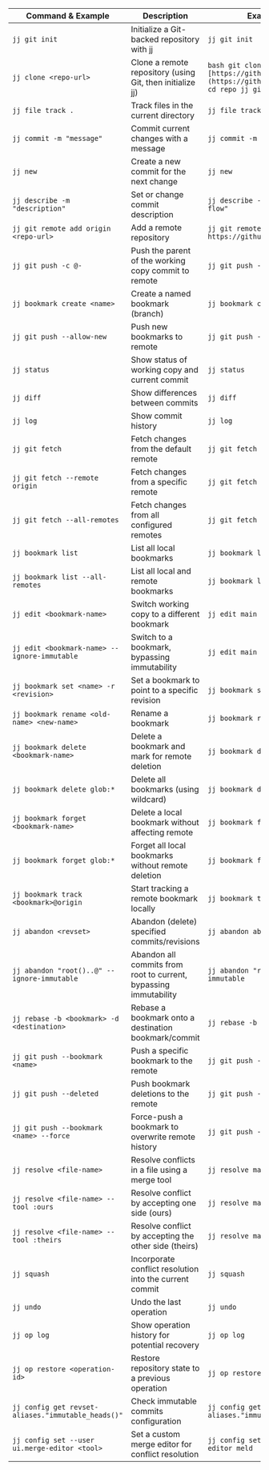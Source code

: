 | Command & Example                                  | Description                                                                  | Example Usage                                                                      |
|----------------------------------------------------|-------------------------------------------------------------------------------|------------------------------------------------------------------------------------|
| `jj git init`                                       | Initialize a Git-backed repository with jj                                      | `jj git init`                                                                       |
| `jj clone <repo-url>`                                | Clone a remote repository (using Git, then initialize jj)                        | ```bash git clone [https://github.com/user/repo.git](https://github.com/user/repo.git) cd repo jj git init```  |
| `jj file track .`                                    | Track files in the current directory                                           | `jj file track .`                                                                    |
| `jj commit -m "message"`                              | Commit current changes with a message                                            | `jj commit -m "Initial commit"`                                                     |
| `jj new`                                           | Create a new commit for the next change                                        | `jj new`                                                                             |
| `jj describe -m "description"`                         | Set or change commit description                                                 | `jj describe -m "Refactored login flow"`                                           |
| `jj git remote add origin <repo-url>`                   | Add a remote repository                                                        | `jj git remote add origin https://github.com/user/repo.git`                          |
| `jj git push -c @-`                                   | Push the parent of the working copy commit to remote                             | `jj git push -c @-`                                                                    |
| `jj bookmark create <name>`                             | Create a named bookmark (branch)                                                | `jj bookmark create foo`                                                             |
| `jj git push --allow-new`                             | Push new bookmarks to remote                                                   | `jj git push --allow-new`                                                              |
| `jj status`                                        | Show status of working copy and current commit                                 | `jj status`                                                                          |
| `jj diff`                                          | Show differences between commits                                                 | `jj diff`                                                                            |
| `jj log`                                           | Show commit history                                                            | `jj log`                                                                             |
| `jj git fetch`                                      | Fetch changes from the default remote                                            | `jj git fetch`                                                                       |
| `jj git fetch --remote origin`                        | Fetch changes from a specific remote                                             | `jj git fetch --remote origin`                                                         |
| `jj git fetch --all-remotes`                          | Fetch changes from all configured remotes                                        | `jj git fetch --all-remotes`                                                           |
| `jj bookmark list`                                   | List all local bookmarks                                                       | `jj bookmark list`                                                                     |
| `jj bookmark list --all-remotes`                      | List all local and remote bookmarks                                             | `jj bookmark list --all-remotes`                                                        |
| `jj edit <bookmark-name>`                               | Switch working copy to a different bookmark                                     | `jj edit main`                                                                         |
| `jj edit <bookmark-name> --ignore-immutable`           | Switch to a bookmark, bypassing immutability                                  | `jj edit main --ignore-immutable`                                                       |
| `jj bookmark set <name> -r <revision>`                 | Set a bookmark to point to a specific revision                                  | `jj bookmark set foo -r abc123`                                                        |
| `jj bookmark rename <old-name> <new-name>`               | Rename a bookmark                                                              | `jj bookmark rename foo boo`                                                            |
| `jj bookmark delete <bookmark-name>`                     | Delete a bookmark and mark for remote deletion                                  | `jj bookmark delete foo`                                                               |
| `jj bookmark delete glob:*`                             | Delete all bookmarks (using wildcard)                                            | `jj bookmark delete glob:*`                                                            |
| `jj bookmark forget <bookmark-name>`                     | Delete a local bookmark without affecting remote                                | `jj bookmark forget foo`                                                               |
| `jj bookmark forget glob:*`                             | Forget all local bookmarks without remote deletion                               | `jj bookmark forget glob:*`                                                            |
| `jj bookmark track <bookmark>@origin`                  | Start tracking a remote bookmark locally                                        | `jj bookmark track main@origin`                                                         |
| `jj abandon <revset>`                                 | Abandon (delete) specified commits/revisions                                     | `jj abandon abc123`                                                                    |
| `jj abandon "root()..@" --ignore-immutable`                  | Abandon all commits from root to current, bypassing immutability                  | `jj abandon "root()..@" --ignore-immutable`                                                   |
| `jj rebase -b <bookmark> -d <destination>`              | Rebase a bookmark onto a destination bookmark/commit                              | `jj rebase -b foo -d main`                                                              |
| `jj git push --bookmark <name>`                         | Push a specific bookmark to the remote                                          | `jj git push --bookmark foo`                                                            |
| `jj git push --deleted`                               | Push bookmark deletions to the remote                                            | `jj git push --deleted`                                                                  |
| `jj git push --bookmark <name> --force`                   | Force-push a bookmark to overwrite remote history                                 | `jj git push --bookmark foo --force`                                                     |
| `jj resolve <file-name>`                                | Resolve conflicts in a file using a merge tool                                  | `jj resolve main.py`                                                                     |
| `jj resolve <file-name> --tool :ours`                    | Resolve conflict by accepting one side (ours)                                   | `jj resolve main.py --tool :ours`                                                        |
| `jj resolve <file-name> --tool :theirs`                   | Resolve conflict by accepting the other side (theirs)                               | `jj resolve main.py --tool :theirs`                                                       |
| `jj squash`                                        | Incorporate conflict resolution into the current commit                              | `jj squash`                                                                            |
| `jj undo`                                          | Undo the last operation                                                         | `jj undo`                                                                              |
| `jj op log`                                         | Show operation history for potential recovery                                     | `jj op log`                                                                             |
| `jj op restore <operation-id>`                         | Restore repository state to a previous operation                                  | `jj op restore 12345678`                                                                |
| `jj config get revset-aliases."immutable_heads()"`       | Check immutable commits configuration                                               | `jj config get revset-aliases."immutable_heads()"`                                       |
| `jj config set --user ui.merge-editor <tool>`            | Set a custom merge editor for conflict resolution                                | `jj config set --user ui.merge-editor meld`                                               |